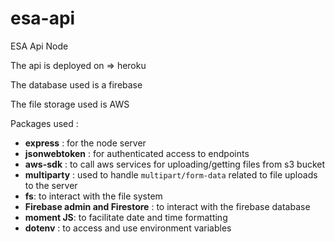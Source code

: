 # esa-api

ESA Api Node 

The api is deployed on => heroku

The database used is a firebase

The file storage used is AWS

Packages used :
- **express** : for the node server
- **jsonwebtoken** : for authenticated access to endpoints
- **aws-sdk** : to call aws services for uploading/getting files from s3 bucket
- **multiparty** : used to handle `multipart/form-data` related to file uploads to the server
- **fs**: to interact with the file system
- **Firebase admin and Firestore** : to interact with the firebase database
- **moment JS**: to facilitate date and time formatting
- **dotenv** : to access and use environment variables 
